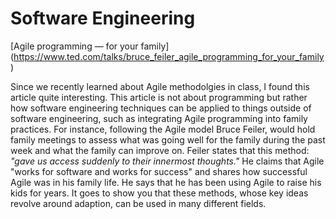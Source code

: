 # Software Engineering

[Agile programming — for your family] 
(https://www.ted.com/talks/bruce_feiler_agile_programming_for_your_family)

Since we recently learned about Agile methodolgies in class, I found this article quite interesting. This article is not about programming but rather how software engineering techniques can be applied to things outside of software engineering, such as integrating Agile programming into family practices. For instance, following the Agile model Bruce Feiler, would hold family meetings to assess what was going well for the family during the past week and what the family can improve on. Feiler states that this method: *"gave us access suddenly to their innermost thoughts."* He claims that Agile "works for software and works for success" and shares how successful Agile was in his family life. He says that he has been using Agile to raise his kids for years. It goes to show you that these methods, whose key ideas revolve around adaption, can be used in many different fields. 
